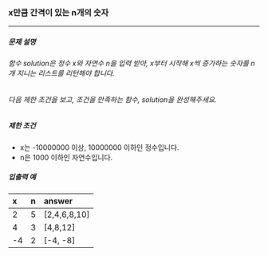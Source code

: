 ### x만큼 간격이 있는 n개의 숫자

***

##### 문제 설명
###### 함수 solution은 정수 x와 자연수 n을 입력 받아, x부터 시작해 x씩 증가하는 숫자를 n개 지니는 리스트를 리턴해야 합니다.
###### 다음 제한 조건을 보고, 조건을 만족하는 함수, solution을 완성해주세요.

##### 제한 조건
* x는 -10000000 이상, 10000000 이하인 정수입니다.
* n은 1000 이하인 자연수입니다.

##### 입출력 예
x	  |n  |	answer      |
|:--|:--|:--
2	  |5  |	[2,4,6,8,10]|
4	  |3  |	[4,8,12]    |
-4  |	2 |	[-4, -8]    |
